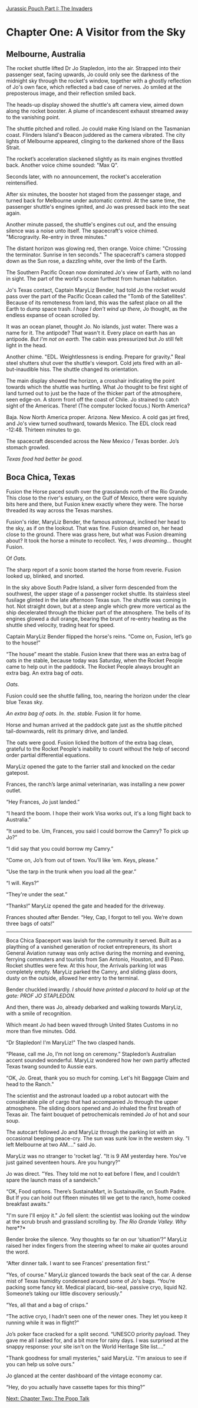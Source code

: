 [Jurassic Pouch Part I: The Invaders](README.md)

# Chapter One: A Visitor from the Sky

## Melbourne, Australia

The rocket shuttle lifted Dr Jo Stapledon, into the air. Strapped into their passenger seat, facing upwards, Jo could only see the darkness of the midnight sky through the rocket's window, together with a ghostly reflection of Jo's own face, which reflected a bad case of nerves. Jo smiled at the preposterous image, and their reflection smiled back.

The heads-up display showed the shuttle's aft camera view, aimed down along the rocket booster. A plume of incandescent exhaust streamed away to the vanishing point.

The shuttle pitched and rolled. Jo could make King Island on the Tasmanian coast. Flinders Island's Beacon juddered as the camera vibrated. The city lights of Melbourne appeared, clinging to the darkened shore of the Bass Strait. 

The rocket’s acceleration slackened slightly as its main engines throttled back. Another voice chime sounded: "Max Q". 

Seconds later, with no announcement, the rocket's acceleration reintensified.

After six minutes, the booster hot staged from the passenger stage, and turned back for Melbourne under automatic control. At the same time, the passenger shuttle's engines ignited, and Jo was pressed back into the seat again.

Another minute passed, the shuttle's engines cut out, and the ensuing silence was a noise unto itself. The spacecraft's voice chimed. "Microgravity. Re-entry in three minutes." 

The distant horizon was glowing red, then orange. Voice chime: "Crossing the terminator. Sunrise in ten seconds." The spacecraft's camera stopped down as the Sun rose, a dazzling white, over the limb of the Earth.

The Southern Pacific Ocean now dominated Jo's view of Earth, with no land in sight. The part of the world's ocean furthest from human habitation.

Jo's Texas contact, Captain MaryLiz Bender, had told Jo the rocket would pass over the part of the Pacific Ocean called the "Tomb of the Satellites". Because of its remoteness from land, this was the safest place on all the Earth to dump space trash. _I hope I don't wind up there_, Jo thought, as the endless expanse of ocean scrolled by.

It was an ocean planet, thought Jo. No islands, just water. There was a name for it. The antipode? That wasn't it. Every place on earth has an antipode. _But I'm not on earth._ The cabin was pressurized but Jo still felt light in the head.

Another chime. "EDL. Weightlessness is ending. Prepare for gravity." Real steel shutters shut over the shuttle's viewport. Cold jets fired with an all-but-inaudible hiss. The shuttle changed its orientation. 

The main display showed the horizon, a crosshair 
indicating the point towards which the shuttle was 
hurtling. What Jo thought to be first sight of land 
turned out to just be the haze of the thicker part 
of the atmosphere, seen edge-on. A storm front off 
the coast of Chile. Jo strained to catch sight of 
the Americas. There! (The computer locked focus.) 
North America?

Baja. Now North America proper. Arizona. New Mexico. 
A cold gas jet fired, and Jo's view turned southward, 
towards Mexico. The EDL clock read -12:48. 
Thirteen minutes to go.

The spacecraft descended across the New Mexico / 
Texas border. Jo’s stomach growled. 

_Texas food had better be good._

## Boca Chica, Texas

Fusion the Horse paced south over the grasslands north of the Rio Grande. This close to the river's estuary, on the Gulf of Mexico, there were squishy bits here and there, but Fusion knew exactly where they were. The horse threaded its way across the Texas marshes.

Fusion's rider, MaryLiz Bender, the famous astronaut, inclined her head to the sky, as if on the lookout. That was fine. Fusion dreamed on, her head close to the ground. There was grass here, but what was Fusion dreaming about? It took the horse a minute to recollect. _Yes, I was dreaming..._ thought Fusion.

Of _Oats._

The sharp report of a sonic boom started the horse from reverie. Fusion looked up, blinked, and snorted.

In the sky above South Padre Island, a silver form descended from the southwest, the upper stage of a passenger rocket shuttle. Its stainless steel fusilage glinted in the late afternoon Texas sun. The shuttle was coming in hot. Not straight down, but at a steep angle which grew more vertical as the ship decelerated through the thicker part of the atmosphere. The bells of its engines glowed a dull orange, bearing the brunt of re-entry heating as the shuttle shed velocity, trading heat for speed.

Captain MaryLiz Bender flipped the horse's reins. “Come on, Fusion, let’s go to the house!”

“The house” meant the stable. Fusion knew that there was an extra bag of oats in the stable, because today was Saturday, when the Rocket People came to help out in the paddock. The Rocket People always brought an extra bag. An extra bag of _oats_.

_Oats._

Fusion could see the shuttle falling, too, nearing the horizon under the clear blue Texas sky. 

_An extra bag of oats. In. the. stable._ Fusion lit for home.

Horse and human arrived at the paddock gate just as the shuttle pitched tail-downwards, relit its primary drive, and landed.

The oats were good. Fusion licked the bottom of the extra bag clean, grateful to the Rocket People's inability to count without the help of second order partial differential equations.

MaryLiz opened the gate to the farrier stall and knocked on the cedar gatepost. 
 
Frances, the ranch’s large animal veterinarian, was installing a new power outlet.

“Hey Frances, Jo just landed.”

“I heard the boom. I hope their work Visa works out, it's a long flight back to Australia."

“It used to be. Um, Frances, you said I could borrow the Camry? To pick up Jo?”

“I did say that you could borrow my Camry.”

“Come on, Jo’s from out of town. You’ll like ‘em. Keys, please.”

“Use the tarp in the trunk when you load all the gear.”

“I will. Keys?”

“They're under the seat.”

“Thanks!” MaryLiz opened the gate and headed for the driveway. 

Frances shouted after Bender. “Hey, Cap, I forgot to tell you. We’re down three bags of oats!”

***

Boca Chica Spaceport was lavish for the community it served. Built as a plaything of a vanished generation of rocket entrepreneurs, its short General Aviation runway was only active during the morning and evening, ferrying commuters and tourists from San Antonio, Houston, and El Paso. Rocket shuttles were few. At this hour, the Arrivals parking lot was completely empty. MaryLiz parked the Camry, and sliding glass doors, dusty on the outside, allowed her entry to the terminal.

Bender chuckled inwardly. _I should have printed a placard to hold up at the gate: PROF JO STAPLEDON._ 

And then, there was Jo, already debarked and walking towards MaryLiz, with a smile of recognition.

Which meant Jo had been waved through United States Customs in no more than five minutes. Odd.

“Dr Stapledon! I'm MaryLiz!" The two clasped hands.

“Please, call me Jo, I’m not long on ceremony.” Stapledon’s Australian accent sounded wonderful. MaryLiz wondered how her own partly affected Texas twang sounded to Aussie ears.

“OK, Jo. Great, thank you so much for coming. Let's hit Baggage Claim and head to the Ranch."

The scientist and the astronaut loaded up a robot autocart with the considerable pile of cargo that had accompanied Jo through the upper atmosphere. The sliding doors opened and Jo inhaled the first breath of Texas air. The faint bouquet of petrochemicals reminded Jo of hot and sour soup.

The autocart followed Jo and MaryLiz through the parking lot with an occasional beeping peace-cry. The sun was sunk low in the western sky. "I left Melbourne at two AM...." said Jo.

MaryLiz was no stranger to 'rocket lag'. "It is 9 AM yesterday here. You've just gained seventeen hours. Are you hungry?"

Jo was direct. "Yes. They told me not to eat before I flew, and I couldn’t spare the launch mass of a sandwich.”

“OK, Food options. There’s SustainaMart, in Sustainaville, on South Padre. But If you can hold out fifteen minutes till we get to the ranch, home cooked breakfast awaits.”

"I'm sure I'll enjoy it." Jo fell silent: the scientist was looking out the window at the scrub brush and grassland scrolling by. *The Rio Grande Valley. Why* here*?*

Bender broke the silence. “Any thoughts so far on our 
‘situation’?” MaryLiz raised her index fingers from 
the steering wheel to make air quotes around the word.

“After dinner talk. I want to see Frances' presentation first.”

“Yes, of course.” MaryLiz glanced towards the back 
seat of the car. A dense mist of Texas humidity condensed 
around some of Jo's bags. “You’re packing some fancy kit.
Medical placard, bio-seal, passive cryo, liquid N2. 
Someone’s taking our little discovery seriously.”

“Yes, all that and a bag of crisps.”

“The active cryo, I hadn’t seen one of the newer ones. 
They let you keep it running while it was in flight?"

Jo’s poker face cracked for a split second. “UNESCO 
priority payload. They gave me all I asked for, and a 
bit more for rainy days. I was surprised at the snappy 
response: your site isn't on the World Heritage Site 
list....”

"Thank goodness for small mysteries," said MaryLiz. 
"I'm anxious to see if you can help us solve ours."

Jo glanced at the center dashboard of the vintage 
economy car.

“Hey, do you actually have cassette tapes for 
this thing?”

[Next: Chapter Two: The Poop Talk](ch02.md)

